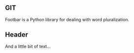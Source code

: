 ## GIT

Footbar is a Python library for dealing with word pluralization.

## Header

And a little bit of text...
